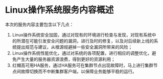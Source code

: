 # Linux操作系统服务内容概述

本次的服务内容主要包含以下几点：

1. Linux操作系统安全加固，通过对现有的环境进行检查与发现，对现有系统中的所潜在可能引发安全问题的漏洞，进行及时的修复，以及对后续新上线的系统提出规范与建议，从根源规避掉一些安全漏洞所带来的风险；
2. Linux操作系统性能优化，通过对系统的各项配置，进行相应的调整优化，避免产生大量的服务器资源浪费，得到更好的资源利用；
3. 红帽高可用HA服务，通过HA服务可在集群节点出现故障时，马上进行集群节点间故障切换而不中断集群客户端，以保障业务能够平稳的运行。

